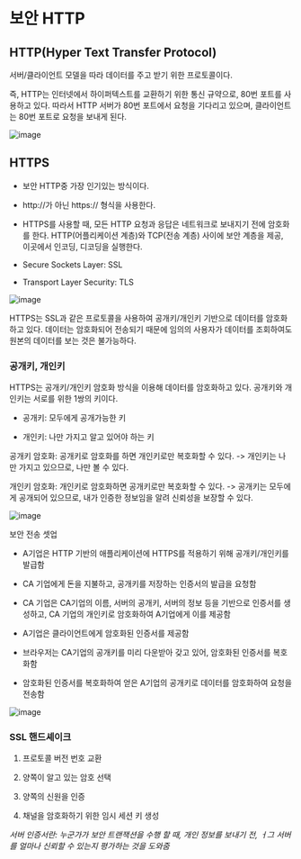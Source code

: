 보안 HTTP
=


HTTP(Hyper Text Transfer Protocol)
-

서버/클라이언트 모델을 따라 데이터를 주고 받기 위한 프로토콜이다.

즉, HTTP는 인터넷에서 하이퍼텍스트를 교환하기 위한 통신 규약으로, 80번 포트를 사용하고 있다. 따라서 HTTP 서버가 80번 포트에서 요청을 기다리고 있으며, 클라이언트는 80번 포트로 요청을 보내게 된다.

![image](https://user-images.githubusercontent.com/70934609/112887098-b871cc00-910d-11eb-9a29-9c6499e84012.png)


HTTPS
-
- 보안 HTTP중 가장 인기있는 방식이다.

- http://가 아닌 https:// 형식을 사용한다.

- HTTPS를 사용할 때, 모든 HTTP 요청과 응답은 네트워크로 보내지기 전에 암호화를 한다.
HTTP(어플리케이션 계층)와 TCP(전송 계층) 사이에 보안 계층을 제공, 이곳에서 인코딩, 디코딩을 실행한다.

- Secure Sockets Layer: SSL

- Transport Layer Security: TLS

![image](https://user-images.githubusercontent.com/70934609/112884791-e275bf00-910a-11eb-805d-273c842cb155.png)


HTTPS는 SSL과 같은 프로토콜을 사용하여 공개키/개인키 기반으로 데이터를 암호화하고 있다. 데이터는 암호화되어 전송되기 때문에 임의의 사용자가 데이터를 조회하여도 원본의 데이터를 보는 것은 불가능하다.

### 공개키, 개인키

HTTPS는 공개키/개인키 암호화 방식을 이용해 데이터를 암호화하고 있다. 공개키와 개인키는 서로를 위한 1쌍의 키이다.

- 공개키: 모두에게 공개가능한 키

- 개인키: 나만 가지고 알고 있어야 하는 키


공개키 암호화: 공개키로 암호화를 하면 개인키로만 복호화할 수 있다. -> 개인키는 나만 가지고 있으므로, 나만 볼 수 있다.

개인키 암호화: 개인키로 암호화하면 공개키로만 복호화할 수 있다. -> 공개키는 모두에게 공개되어 있으므로, 내가 인증한 정보임을 알려 신뢰성을 보장할 수 있다.

![image](https://user-images.githubusercontent.com/70934609/112887337-038bdf00-910e-11eb-82b2-c02399ec2bd5.png)


보안 전송 셋업

- A기업은 HTTP 기반의 애플리케이션에 HTTPS를 적용하기 위해 공개키/개인키를 발급함

- CA 기업에게 돈을 지불하고, 공개키를 저장하는 인증서의 발급을 요청함

- CA 기업은 CA기업의 이름, 서버의 공개키, 서버의 정보 등을 기반으로 인증서를 생성하고, CA 기업의 개인키로 암호화하여 A기업에게 이를 제공함

- A기업은 클라이언트에게 암호화된 인증서를 제공함

- 브라우저는 CA기업의 공개키를 미리 다운받아 갖고 있어, 암호화된 인증서를 복호화함

- 암호화된 인증서를 복호화하여 얻은 A기업의 공개키로 데이터를 암호화하여 요청을 전송함


![image](https://user-images.githubusercontent.com/70934609/112885843-2e753380-910c-11eb-9b98-dbc1aa6f4f7a.png)


### SSL 핸드셰이크

1. 프로토콜 버전 번호 교환

2. 양쪽이 알고 있는 암호 선택

3. 양쪽의 신원을 인증

4. 채널을 암호화하기 위한 임시 세션 키 생성


*서버 인증서란: 누군가가 보안 트랜잭션을 수행 할 때, 개인 정보를 보내기 전, ㅓ그 서버를 얼마나 신뢰할 수 있는지 평가하는 것을 도와줌*